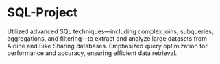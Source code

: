 # SQL-Project
Utilized advanced SQL techniques—including complex joins, subqueries, aggregations, and filtering—to extract and analyze large datasets from Airline and Bike Sharing databases. Emphasized query optimization for performance and accuracy, ensuring efficient data retrieval.
